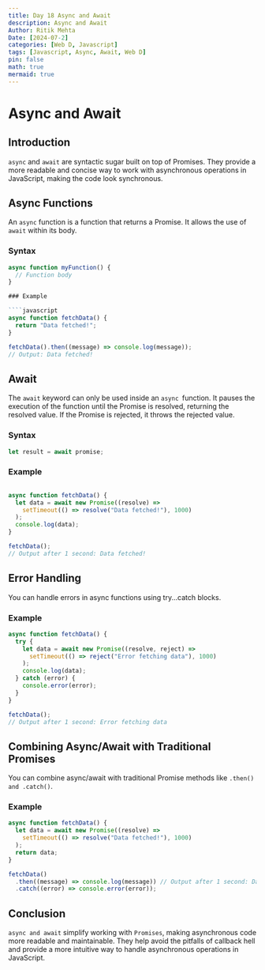 ```yaml
---
title: Day 18 Async and Await
description: Async and Await
Author: Ritik Mehta
Date: [2024-07-2]
categories: [Web D, Javascript]
tags: [Javascript, Async, Await, Web D]
pin: false
math: true
mermaid: true
---
```


# Async and Await

## Introduction

`async` and `await` are syntactic sugar built on top of Promises. They provide a more readable and concise way to work with asynchronous operations in JavaScript, making the code look synchronous.

## Async Functions

An `async` function is a function that returns a Promise. It allows the use of `await` within its body.

### Syntax

```javascript
async function myFunction() {
  // Function body
}

### Example 

````javascript
async function fetchData() {
  return "Data fetched!";
}

fetchData().then((message) => console.log(message));
// Output: Data fetched!
````

## Await

The `await` keyword can only be used inside an `async `function. It pauses the execution of the function until the Promise is resolved, returning the resolved value. If the Promise is rejected, it throws the rejected value.

### Syntax

````javascript
let result = await promise;
````

### Example

````javascript

async function fetchData() {
  let data = await new Promise((resolve) =>
    setTimeout(() => resolve("Data fetched!"), 1000)
  );
  console.log(data);
}

fetchData();
// Output after 1 second: Data fetched!

````

## Error Handling

You can handle errors in async functions using try...catch blocks.

### Example

````javascript
async function fetchData() {
  try {
    let data = await new Promise((resolve, reject) =>
      setTimeout(() => reject("Error fetching data"), 1000)
    );
    console.log(data);
  } catch (error) {
    console.error(error);
  }
}

fetchData();
// Output after 1 second: Error fetching data
````

## Combining Async/Await with Traditional Promises

You can combine async/await with traditional Promise methods like `.then() and .catch()`.

### Example

````javascript
async function fetchData() {
  let data = await new Promise((resolve) =>
    setTimeout(() => resolve("Data fetched!"), 1000)
  );
  return data;
}

fetchData()
  .then((message) => console.log(message)) // Output after 1 second: Data fetched!
  .catch((error) => console.error(error));
````

## Conclusion

`async and await` simplify working with `Promises`, making asynchronous code more readable and maintainable. They help avoid the pitfalls of callback hell and provide a more intuitive way to handle asynchronous operations in JavaScript.